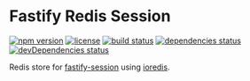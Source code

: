 # Fastify Redis Session

[![npm version](https://img.shields.io/npm/v/fastify-redis-session.svg)](https://github.com/mgcrea/fastify-redis-session/releases)
[![license](https://img.shields.io/npm/l/fastify-redis-session)](https://tldrlegal.com/license/mit-license)
[![build status](https://img.shields.io/github/workflow/status/mgcrea/fastify-redis-session/ci)](https://github.com/mgcrea/fastify-redis-session/actions)
[![dependencies status](https://img.shields.io/david/mgcrea/fastify-redis-session)](https://david-dm.org/mgcrea/fastify-redis-session)
[![devDependencies status](https://img.shields.io/david/dev/mgcrea/fastify-redis-session)](https://david-dm.org/mgcrea/fastify-redis-session?type=dev)

Redis store for [fastify-session](https://github.com/SerayaEryn/fastify-session) using
[ioredis](https://github.com/luin/ioredis).
